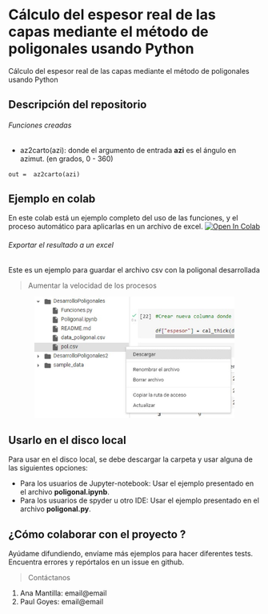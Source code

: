 # Cálculo del espesor real de las capas mediante el método de poligonales usando Python
Cálculo del espesor real de las capas mediante el método de poligonales usando Python

## Descripción del repositorio


###### Funciones creadas

- az2carto(azi): donde el argumento de entrada <b>azi</b> es el ángulo en azimut. (en grados, 0 - 360)

```
out =  az2carto(azi)
```
 
## Ejemplo en colab 

En este colab está un ejemplo completo del uso de las funciones, y el proceso automático para aplicarlas en un archivo de excel.
[![Open In Colab](https://colab.research.google.com/assets/colab-badge.svg)](https://colab.research.google.com/drive/1xms3EEhLpyYVl7YiIcuiTqt-IsWStdxS#scrollTo=ZwSqdcHlWbe9)


###### Exportar el resultado a un excel 
Este es un ejemplo para guardar el archivo csv con la poligonal desarrollada
> Aumentar la velocidad de los procesos 

<p align="center">
<img src="https://github.com/Anagabrielamantilla/DesarrolloPoligonales/blob/main/Captura%20de%20pantalla%202022-09-04%20212911.jpg" width="400">
</p>

## Usarlo en el disco local

Para usar en el disco local, se debe descargar la carpeta y usar alguna de las siguientes opciones:
- Para los usuarios de Jupyter-notebook: Usar el ejemplo presentado en el archivo <b>poligonal.ipynb</b>. 
- Para los usuarios de spyder u otro IDE:  Usar el ejemplo presentado en el archivo <b>poligonal.py</b>. 

## ¿Cómo colaborar con el proyecto ? 

Ayúdame difundiendo, envíame más ejemplos para hacer diferentes tests. Encuentra errores y repórtalos en un issue en github.

> Contáctanos

1. Ana Mantilla: email@email
2. Paul Goyes:   email@email
